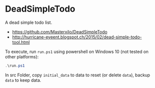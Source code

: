 # DeadSimpleTodo
A dead simple todo list.

* https://github.com/Masterxilo/DeadSimpleTodo
* http://hurricane-eyeent.blogspot.ch/2015/02/dead-simple-todo-tool.html

To execute, run `run.ps1` using powershell on Windows 10 (not tested on other platforms):

```powershell
.\run.ps1
```

In src Folder, copy `initial_data` to data to reset (or delete `data`), backup `data` to keep data.